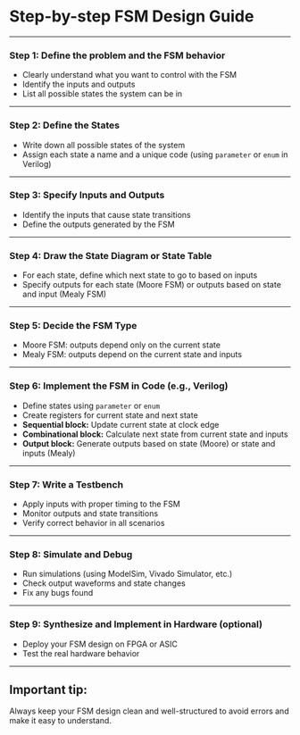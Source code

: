 # Step-by-step FSM Design Guide

---

### Step 1: Define the problem and the FSM behavior

* Clearly understand what you want to control with the FSM
* Identify the inputs and outputs
* List all possible states the system can be in

---

### Step 2: Define the States

* Write down all possible states of the system
* Assign each state a name and a unique code (using `parameter` or `enum` in Verilog)

---

### Step 3: Specify Inputs and Outputs

* Identify the inputs that cause state transitions
* Define the outputs generated by the FSM

---

### Step 4: Draw the State Diagram or State Table

* For each state, define which next state to go to based on inputs
* Specify outputs for each state (Moore FSM) or outputs based on state and input (Mealy FSM)

---

### Step 5: Decide the FSM Type

* Moore FSM: outputs depend only on the current state
* Mealy FSM: outputs depend on the current state and inputs

---

### Step 6: Implement the FSM in Code (e.g., Verilog)

* Define states using `parameter` or `enum`
* Create registers for current state and next state
* **Sequential block:** Update current state at clock edge
* **Combinational block:** Calculate next state from current state and inputs
* **Output block:** Generate outputs based on state (Moore) or state and inputs (Mealy)

---

### Step 7: Write a Testbench

* Apply inputs with proper timing to the FSM
* Monitor outputs and state transitions
* Verify correct behavior in all scenarios

---

### Step 8: Simulate and Debug

* Run simulations (using ModelSim, Vivado Simulator, etc.)
* Check output waveforms and state changes
* Fix any bugs found

---

### Step 9: Synthesize and Implement in Hardware (optional)

* Deploy your FSM design on FPGA or ASIC
* Test the real hardware behavior

---

## Important tip:

Always keep your FSM design clean and well-structured to avoid errors and make it easy to understand.
